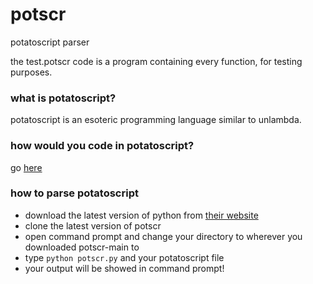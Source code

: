 # potscr
potatoscript parser

the test.potscr code is a program containing every function, for testing purposes.

### what is potatoscript?

potatoscript is an esoteric programming language similar to unlambda.

### how would you code in potatoscript?

go [here](https://nanobot567.github.io/potscr)

### how to parse potatoscript

* download the latest version of python from [their website](https://python.org/downloads/)
* clone the latest version of potscr
* open command prompt and change your directory to wherever you downloaded potscr-main to
* type ```python potscr.py``` and your potatoscript file
* your output will be showed in command prompt!
